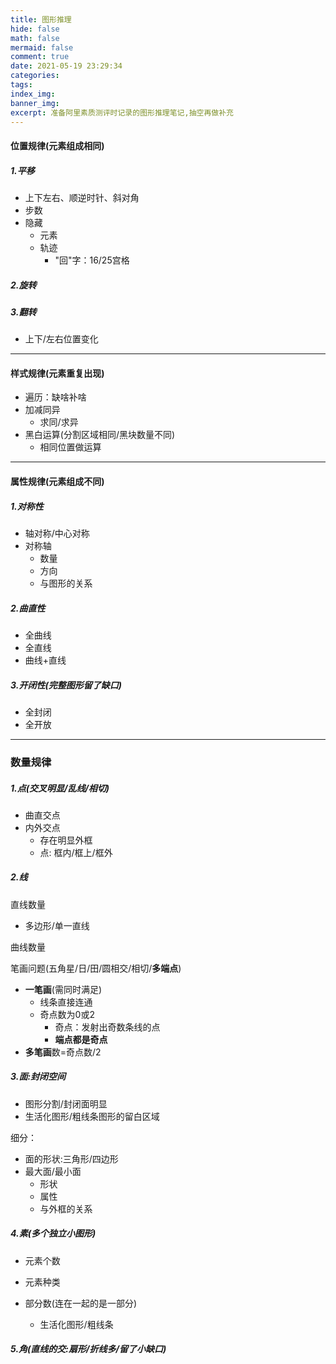 ```yaml
---
title: 图形推理
hide: false
math: false
mermaid: false
comment: true
date: 2021-05-19 23:29:34
categories: 
tags:
index_img:
banner_img:
excerpt: 准备阿里素质测评时记录的图形推理笔记,抽空再做补充
---
```


 #### 位置规律(元素组成相同)

##### 1.平移

* 上下左右、顺逆时针、斜对角
* 步数
* 隐藏
  * 元素
  * 轨迹
    * "回"字：16/25宫格

 ##### 2.旋转

 ##### 3.翻转

* 上下/左右位置变化

---

#### 样式规律(元素重复出现)

* 遍历：缺啥补啥
* 加减同异
  * 求同/求异
* 黑白运算(分割区域相同/黑块数量不同)
  * 相同位置做运算

---

#### 属性规律(元素组成不同)

##### 1.对称性

* 轴对称/中心对称
* 对称轴
  * 数量
  * 方向
  * 与图形的关系

##### 2.曲直性

* 全曲线
* 全直线
* 曲线+直线

#####  3.开闭性(完整图形留了缺口)

* 全封闭
* 全开放

---

### 数量规律

##### 1.点(交叉明显/乱线/相切)

* 曲直交点
* 内外交点
  * 存在明显外框
  * 点: 框内/框上/框外

##### 2.线

直线数量

* 多边形/单一直线

曲线数量

笔画问题(五角星/日/田/圆相交/相切/**多端点**)

* **一笔画**(需同时满足)
  * 线条直接连通
  * 奇点数为0或2
    * 奇点：发射出奇数条线的点
    * **端点都是奇点**
* **多笔画**数=奇点数/2

##### 3.面:封闭空间

*  图形分割/封闭面明显
* 生活化图形/粗线条图形的留白区域

细分：

* 面的形状:三角形/四边形
* 最大面/最小面
  * 形状
  * 属性
  * 与外框的关系

##### 4.素(多个独立小图形)

* 元素个数

* 元素种类
* 部分数(连在一起的是一部分)
  * 生活化图形/粗线条

##### 5.角(直线的交:扇形/折线多/留了小缺口)